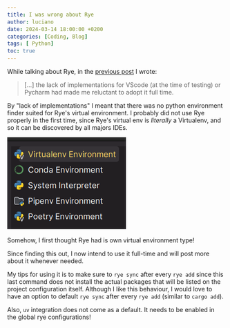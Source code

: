 ```yaml
---
title: I was wrong about Rye
author: luciano
date: 2024-03-14 18:00:00 +0200
categories: [Coding, Blog]
tags: [ Python]
toc: true
---
```


While talking about Rye, in the [previous post](/posts/python-tools) I wrote:

> [...] the lack of implementations for VScode (at the time of testing) or Pycharm had made me reluctant to adopt it full time.


By "lack of implementations" I meant that there was no python environment finder suited for Rye's virtual environment. I probably did not use Rye properly in the first time, since Rye's virtual env is _literally_ a Virtualenv, and so it can be discovered by all majors IDEs.

![pycharm-setting](/assets/img/pycharm-settings.png)

Somehow, I first thought Rye had is own virtual environment type!


Since finding this out, I now intend to use it full-time and will post more about it whenever needed.

My tips for using it is to make sure to `rye sync` after every `rye add` since this last command does not install the actual packages that will be listed on the project configuration itself. Although I like this behaviour, I would love to have an option to default `rye sync` after every `rye add` (similar to `cargo add`).

Also, `uv` integration does not come as a default. It needs to be enabled in the global rye configurations!

